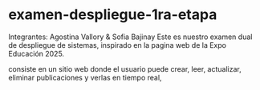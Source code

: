 # examen-despliegue-1ra-etapa
Integrantes: Agostina Vallory & Sofia Bajinay
Este es nuestro examen dual de despliegue de sistemas, inspirado en la pagina web de la Expo Educación 2025.

consiste en un sitio web donde el usuario puede crear, leer, actualizar, eliminar publicaciones y verlas en tiempo real, 

